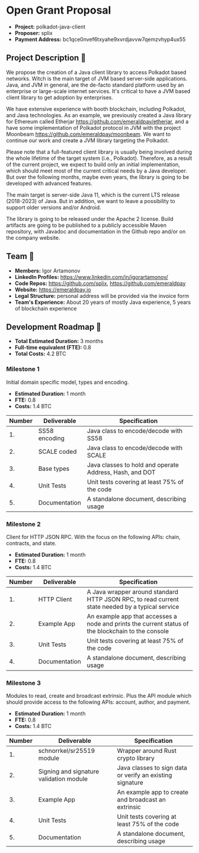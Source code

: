 # Open Grant Proposal

* **Project:** polkadot-java-client
* **Proposer:** splix
* **Payment Address:**  bc1qce0nvef6txyahe9xvrdjavvw7qemzvhyp4ux55

## Project Description :page_facing_up: 

We propose the creation of a Java client library to access Polkadot based networks. 
Witch is the main target of JVM based server-side applications. 
Java, and JVM in general, are the de-facto standard platform used by an enterprise or large-scale internet services. 
It's critical to have a JVM based client library to get adoption by enterprises. 

We have extensive experience with booth blockchain, including Polkadot, and Java technologies. 
As an example, we previously created a Java library for Ethereum called Etherjar https://github.com/emeraldpay/etherjar, and a have some implementation of Polkadot protocol in JVM with the project Moonbeam https://github.com/emeraldpay/moonbeam. 
We want to continue our work and create a JVM library targeting the Polkadot.

Please note that a full-featured client library is usually being involved during the whole lifetime of the target system (i.e., Polkadot).
Therefore, as a result of the current project, we expect to build only an initial implementation, which should meet most of the current critical needs by a Java developer.
But over the following months, maybe even years, the library is going to be developed with advanced features.

The main target is server-side Java 11, which is the current LTS release (2018-2023) of Java. 
But in addition, we want to leave a possibility to support older versions and/or Android.

The library is going to be released under the Apache 2 license. 
Build artifacts are going to be published to a publicly accessible Maven repository, with Javadoc and documentation in the Github repo and/or on the company website.  

## Team :busts_in_silhouette:

* **Members:** Igor Artamonov
* **LinkedIn Profiles:** https://www.linkedin.com/in/igorartamonov/
* **Code Repos:** https://github.com/splix, https://github.com/emeraldpay
* **Website:** https://emeraldpay.io
* **Legal Structure:** personal address will be provided via the invoice form 
* **Team's Experience:** About 20 years of mostly Java experience, 5 years of blockchain experience

## Development Roadmap :nut_and_bolt: 

* **Total Estimated Duration:** 3 months
* **Full-time equivalent (FTE):**  0.8 
* **Total Costs:** 4.2 BTC

### Milestone 1

Initial domain specific model, types and encoding.

* **Estimated Duration:** 1 month 
* **FTE:** 0.8
* **Costs:** 1.4 BTC

| Number | Deliverable | Specification | 
| ------------- | ------------- | ------------- |
| 1. | SS58 encoding | Java class to encode/decode with SS58 |  
| 2. | SCALE coded | Java class to encode/decode with SCALE |
| 3. | Base types | Java classes to hold and operate Address, Hash, and DOT |
| 4. | Unit Tests | Unit tests covering at least 75% of the code |
| 5. | Documentation | A standalone document, describing usage |  

### Milestone 2

Client for HTTP JSON RPC. With the focus on the following APIs: chain, contracts, and state.

* **Estimated Duration:** 1 month 
* **FTE:** 0.8
* **Costs:** 1.4 BTC

| Number | Deliverable | Specification | 
| ------------- | ------------- | ------------- |
| 1. | HTTP Client | A Java wrapper around standard HTTP JSON RPC, to read current state needed by a typical service |
| 2. | Example App | An example app that accesses a node and prints the current status of the blockchain to the console |
| 3. | Unit Tests | Unit tests covering at least 75% of the code |
| 4. | Documentation | A standalone document, describing usage |

### Milestone 3

Modules to read, create and broadcast extrinsic. 
Plus the API module which should provide access to the following APIs: account, author, and payment.

* **Estimated Duration:** 1 month 
* **FTE:** 0.8
* **Costs:** 1.4 BTC

| Number | Deliverable | Specification | 
| ------------- | ------------- | ------------- |
| 1. | schnorrkel/sr25519 module | Wrapper around Rust crypto library |  
| 2. | Signing and signature validation module | Java classes to sign data or verify an existing signature |
| 3. | Example App | An example app to create and broadcast an extrinsic |
| 4. | Unit Tests | Unit tests covering at least 75% of the code |
| 5. | Documentation | A standalone document, describing usage |   
 
